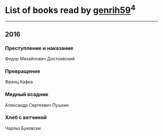 # List of books read by [genrih59](https://www.facebook.com/app_scoped_user_id/872361436199401/)<sup>4</sup>
---

## 2016

### Преступление и наказание
Федор Михайлович Достоевский


### Превращение
Франц Кафка


### Медный всадник
Александр Сергеевич Пушкин


### Хлеб с ветчиной
Чарльз Буковски



